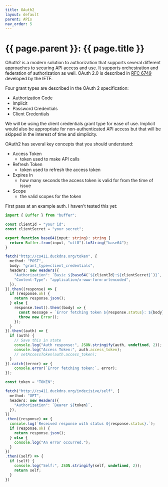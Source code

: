 ```yaml
---
title: OAuth2
layout: default
parent: APIs
nav_order: 5
---
```


# {{ page.parent }}: {{ page.title }}

OAuth2 is a modern solution to authorization that supports several different
approaches to securing API access and use. It supports orchestration and
federation of authorization as well. OAuth 2.0 is described in [RFC
6749](https://datatracker.ietf.org/doc/html/rfc6749.html) developed by the IETF.

Four grant types are described in the OAuth 2 specification:

- Authorization Code
- Implicit
- Password Credentials
- Client Credentials

We will be using the client credentials grant type for ease of use. Implicit
would also be appropriate for non-authenticated API access but that will be
skipped in the interest of time and simplicity.

OAuth2 has several key concepts that you should understand:

- Access Token
  * token used to make API calls
- Refresh Token
  * token used to refresh the access token
- Expires In
  * how many seconds the access token is valid for from the time of issue
- Scope
  * the valid scopes for the token

First pass at an example auth. I haven't tested this yet:

```typescript
import { Buffer } from "buffer";

const clientId = "your id";
const clientSecret = "your secret";

export function base64(input: string): string {
  return Buffer.from(input, "utf8").toString("base64");
}

fetch("http://cs411.duckdns.org/token", {
  method: "POST",
  body: "grant_type=client_credentials",
  headers: new Headers({
    "Authorization": `Basic ${base64(`${clientId}:${clientSecret}`)}`,
    "Content-Type": "application/x-www-form-urlencoded",
  }),
}).then((response) => {
  if (response.ok) {
    return response.json();
  } else {
    response.text().then((body) => {
      const message = `Error fetching token ${response.status}: ${body}`;
      throw new Error();
    });
  }
}).then((auth) => {
  if (auth) {
    // Save this in state
    console.log("Auth response:", JSON.stringify(auth, undefined, 2));
    console.log("Access Token:", auth.access_token);
    // setAccessToken(auth.access_token);
  }
}).catch((error) => {
    console.error(`Error fetching token:`, error);
});
```


```typescript
const token = "TOKEN";

fetch("http://cs411.duckdns.org/indecisive/self", {
  method: "GET",
  headers: new Headers({
    "Authorization": `Bearer ${token}`,
  }),
})
.then((response) => {
  console.log(`Received response with status ${response.status}.`);
  if (response.ok) {
    return response.json();
  } else {
    console.log("An error occurred.");
  }
})
.then((self) => {
  if (self) {
    console.log("Self:", JSON.stringify(self, undefined, 2));
    return self;
  }
})
```

